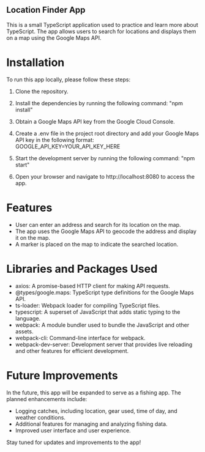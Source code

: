 ## Location Finder App
This is a small TypeScript application used to practice and learn more about TypeScript. The app allows users to search for locations and displays them on a map using the Google Maps API.

# Installation
To run this app locally, please follow these steps:

1. Clone the repository.

2. Install the dependencies by running the following command:
"npm install"

3. Obtain a Google Maps API key from the Google Cloud Console.

4. Create a .env file in the project root directory and add your Google Maps API key in the following format:
GOOGLE_API_KEY=YOUR_API_KEY_HERE

5. Start the development server by running the following command: "npm start"

6. Open your browser and navigate to http://localhost:8080 to access the app.

# Features

- User can enter an address and search for its location on the map.
- The app uses the Google Maps API to geocode the address and display it on the map.
- A marker is placed on the map to indicate the searched location.

# Libraries and Packages Used

- axios: A promise-based HTTP client for making API requests.
- @types/google.maps: TypeScript type definitions for the Google Maps API.
- ts-loader: Webpack loader for compiling TypeScript files.
- typescript: A superset of JavaScript that adds static typing to the language.
- webpack: A module bundler used to bundle the JavaScript and other assets.
- webpack-cli: Command-line interface for webpack.
- webpack-dev-server: Development server that provides live reloading and other features for efficient development.

# Future Improvements

In the future, this app will be expanded to serve as a fishing app. The planned enhancements include:

- Logging catches, including location, gear used, time of day, and weather conditions.
- Additional features for managing and analyzing fishing data.
- Improved user interface and user experience.

Stay tuned for updates and improvements to the app!